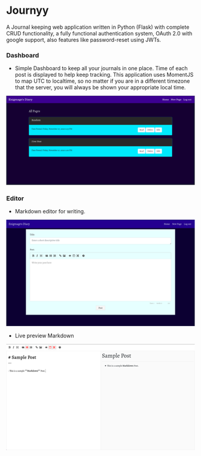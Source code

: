 # Journyy

A Journal keeping web application written in Python (Flask) with complete CRUD functionality, a fully functional authentication system, OAuth 2.0 with google support, also features like password-reset using JWTs.

### Dashboard

- Simple Dashboard to keep all your journals in one place. Time of each post is displayed to help keep tracking. This application uses MomentJS to map UTC to localtime, so no matter if you are in a different timezone that the server, you will always be shown your appropriate local time.


![dash](.github/ReadmeAssets/dash.png)

### Editor

- Markdown editor for writing.

![short](.github/ReadmeAssets/form.png)

- Live preview Markdown

![live](.github/ReadmeAssets/live.png)





